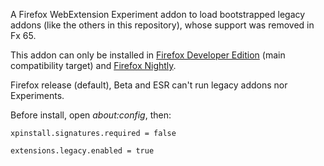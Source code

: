 A Firefox WebExtension Experiment addon to load bootstrapped legacy addons (like the others in this repository), whose support was removed in Fx 65.

This addon can only be installed in [Firefox Developer Edition](https://www.mozilla.org/firefox/developer/) (main compatibility target) and [Firefox Nightly](https://www.mozilla.org/firefox/channel/desktop/#nightly).

Firefox release (default), Beta and ESR can't run legacy addons nor Experiments.

Before install, open *about:config*, then:

`xpinstall.signatures.required = false`

`extensions.legacy.enabled = true`
